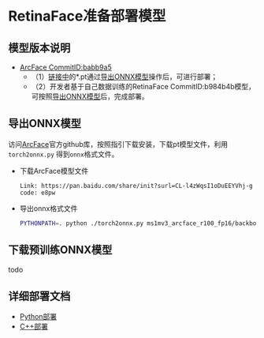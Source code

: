# RetinaFace准备部署模型

## 模型版本说明

- [ArcFace CommitID:babb9a5](https://github.com/deepinsight/insightface/commit/babb9a5)
  - （1）[链接中](https://github.com/deepinsight/insightface/commit/babb9a5)的*.pt通过[导出ONNX模型](#导出ONNX模型)操作后，可进行部署；
  - （2）开发者基于自己数据训练的RetinaFace CommitID:b984b4b模型，可按照[导出ONNX模型](#%E5%AF%BC%E5%87%BAONNX%E6%A8%A1%E5%9E%8B)后，完成部署。

## 导出ONNX模型

访问[ArcFace](https://github.com/deepinsight/insightface/tree/master/recognition/arcface_torch)官方github库，按照指引下载安装，下载pt模型文件，利用 `torch2onnx.py` 得到`onnx`格式文件。

* 下载ArcFace模型文件
  ```
  Link: https://pan.baidu.com/share/init?surl=CL-l4zWqsI1oDuEEYVhj-g code: e8pw  
  ```

* 导出onnx格式文件
  ```bash
  PYTHONPATH=. python ./torch2onnx.py ms1mv3_arcface_r100_fp16/backbone.pth --output ms1mv3_arcface_r100.onnx --network r100 --simplify 1
  ```

## 下载预训练ONNX模型

<!-- 为了方便开发者的测试，下面提供了RetinaFace导出的各系列模型，开发者可直接下载使用。

| 模型                                                               | 大小    | 精度    |
|:---------------------------------------------------------------- |:----- |:----- |
| [RetinaFace_mobile0.25-640](https://bj.bcebos.com/paddlehub/fastdeploy/Pytorch_RetinaFace_mobile0.25-640-640.onnx) | 1.7MB | - |
| [RetinaFace_mobile0.25-720](https://bj.bcebos.com/paddlehub/fastdeploy/Pytorch_RetinaFace_mobile0.25-720-1080.onnx) | 1.7MB | -|
| [RetinaFace_resnet50-640](https://bj.bcebos.com/paddlehub/fastdeploy/Pytorch_RetinaFace_resnet50-720-1080.onnx) | 105MB | - |
| [RetinaFace_resnet50-720](https://bj.bcebos.com/paddlehub/fastdeploy/Pytorch_RetinaFace_resnet50-640-640.onnx) | 105MB | - | -->

todo


## 详细部署文档

- [Python部署](python)
- [C++部署](cpp)
